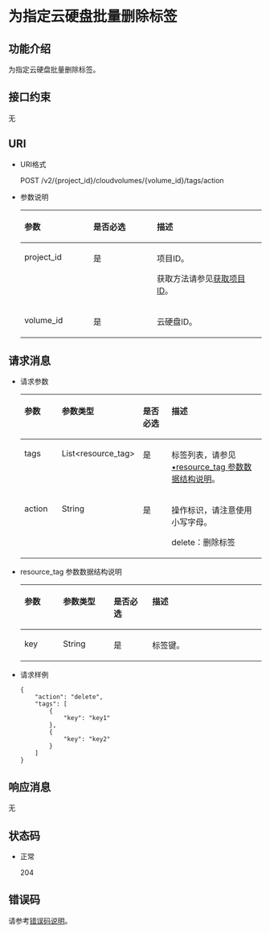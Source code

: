 # 为指定云硬盘批量删除标签<a name="zh-cn_topic_0102746870"></a>

## 功能介绍<a name="section5299350116935"></a>

为指定云硬盘批量删除标签。

## 接口约束<a name="section4466609116935"></a>

无

## URI<a name="section1378135716935"></a>

-   URI格式

    POST /v2/\{project\_id\}/cloudvolumes/\{volume\_id\}/tags/action

-   参数说明

    <a name="table28484833104128"></a>
    <table><thead align="left"><tr id="row60547305104128"><th class="cellrowborder" valign="top" width="28.57%" id="mcps1.1.4.1.1"><p id="p5384679104128"><a name="p5384679104128"></a><a name="p5384679104128"></a>参数</p>
    </th>
    <th class="cellrowborder" valign="top" width="26.340000000000003%" id="mcps1.1.4.1.2"><p id="p33505894104128"><a name="p33505894104128"></a><a name="p33505894104128"></a>是否必选</p>
    </th>
    <th class="cellrowborder" valign="top" width="45.09%" id="mcps1.1.4.1.3"><p id="p29622926104128"><a name="p29622926104128"></a><a name="p29622926104128"></a>描述</p>
    </th>
    </tr>
    </thead>
    <tbody><tr id="row50646790104128"><td class="cellrowborder" valign="top" width="28.57%" headers="mcps1.1.4.1.1 "><p id="p16385142185226"><a name="p16385142185226"></a><a name="p16385142185226"></a>project_id</p>
    </td>
    <td class="cellrowborder" valign="top" width="26.340000000000003%" headers="mcps1.1.4.1.2 "><p id="p52128135185226"><a name="p52128135185226"></a><a name="p52128135185226"></a>是</p>
    </td>
    <td class="cellrowborder" valign="top" width="45.09%" headers="mcps1.1.4.1.3 "><p id="p50566709185232"><a name="p50566709185232"></a><a name="p50566709185232"></a>项目ID。</p>
    <p id="p55811451337"><a name="p55811451337"></a><a name="p55811451337"></a>获取方法请参见<a href="获取项目ID.md">获取项目ID</a>。</p>
    </td>
    </tr>
    <tr id="row40869685152038"><td class="cellrowborder" valign="top" width="28.57%" headers="mcps1.1.4.1.1 "><p id="p66238361185240"><a name="p66238361185240"></a><a name="p66238361185240"></a>volume_id</p>
    </td>
    <td class="cellrowborder" valign="top" width="26.340000000000003%" headers="mcps1.1.4.1.2 "><p id="p63707038185240"><a name="p63707038185240"></a><a name="p63707038185240"></a>是</p>
    </td>
    <td class="cellrowborder" valign="top" width="45.09%" headers="mcps1.1.4.1.3 "><p id="p42707547152038"><a name="p42707547152038"></a><a name="p42707547152038"></a>云硬盘ID。</p>
    </td>
    </tr>
    </tbody>
    </table>


## 请求消息<a name="section5573802716935"></a>

-   请求参数

    <a name="zh-cn_topic_0094910373_table54577306"></a>
    <table><thead align="left"><tr id="zh-cn_topic_0094910373_row28922261"><th class="cellrowborder" valign="top" width="17%" id="mcps1.1.5.1.1"><p id="zh-cn_topic_0094910373_p61001774"><a name="zh-cn_topic_0094910373_p61001774"></a><a name="zh-cn_topic_0094910373_p61001774"></a>参数</p>
    </th>
    <th class="cellrowborder" valign="top" width="21%" id="mcps1.1.5.1.2"><p id="zh-cn_topic_0094910373_p42196623"><a name="zh-cn_topic_0094910373_p42196623"></a><a name="zh-cn_topic_0094910373_p42196623"></a>参数类型</p>
    </th>
    <th class="cellrowborder" valign="top" width="15%" id="mcps1.1.5.1.3"><p id="zh-cn_topic_0094910373_p62483297"><a name="zh-cn_topic_0094910373_p62483297"></a><a name="zh-cn_topic_0094910373_p62483297"></a>是否必选</p>
    </th>
    <th class="cellrowborder" valign="top" width="47%" id="mcps1.1.5.1.4"><p id="zh-cn_topic_0094910373_p27982283"><a name="zh-cn_topic_0094910373_p27982283"></a><a name="zh-cn_topic_0094910373_p27982283"></a>描述</p>
    </th>
    </tr>
    </thead>
    <tbody><tr id="zh-cn_topic_0094910373_row50513961"><td class="cellrowborder" valign="top" width="17%" headers="mcps1.1.5.1.1 "><p id="zh-cn_topic_0094910373_p52260429185445"><a name="zh-cn_topic_0094910373_p52260429185445"></a><a name="zh-cn_topic_0094910373_p52260429185445"></a>tags</p>
    </td>
    <td class="cellrowborder" valign="top" width="21%" headers="mcps1.1.5.1.2 "><p id="zh-cn_topic_0094910373_p5236376185445"><a name="zh-cn_topic_0094910373_p5236376185445"></a><a name="zh-cn_topic_0094910373_p5236376185445"></a>List&lt;resource_tag&gt;</p>
    </td>
    <td class="cellrowborder" valign="top" width="15%" headers="mcps1.1.5.1.3 "><p id="zh-cn_topic_0094910373_p21493324185445"><a name="zh-cn_topic_0094910373_p21493324185445"></a><a name="zh-cn_topic_0094910373_p21493324185445"></a>是</p>
    </td>
    <td class="cellrowborder" valign="top" width="47%" headers="mcps1.1.5.1.4 "><p id="zh-cn_topic_0094910373_p63237647185445"><a name="zh-cn_topic_0094910373_p63237647185445"></a><a name="zh-cn_topic_0094910373_p63237647185445"></a>标签列表，请参见<a href="#li2051510427374">•resource_tag 参数数据结构说明</a>。</p>
    </td>
    </tr>
    <tr id="zh-cn_topic_0094910373_row5477191"><td class="cellrowborder" valign="top" width="17%" headers="mcps1.1.5.1.1 "><p id="zh-cn_topic_0094910373_p63564655185445"><a name="zh-cn_topic_0094910373_p63564655185445"></a><a name="zh-cn_topic_0094910373_p63564655185445"></a>action</p>
    </td>
    <td class="cellrowborder" valign="top" width="21%" headers="mcps1.1.5.1.2 "><p id="zh-cn_topic_0094910373_p48463411185445"><a name="zh-cn_topic_0094910373_p48463411185445"></a><a name="zh-cn_topic_0094910373_p48463411185445"></a>String</p>
    </td>
    <td class="cellrowborder" valign="top" width="15%" headers="mcps1.1.5.1.3 "><p id="zh-cn_topic_0094910373_p33222212185445"><a name="zh-cn_topic_0094910373_p33222212185445"></a><a name="zh-cn_topic_0094910373_p33222212185445"></a>是</p>
    </td>
    <td class="cellrowborder" valign="top" width="47%" headers="mcps1.1.5.1.4 "><p id="zh-cn_topic_0094910373_p8076185185456"><a name="zh-cn_topic_0094910373_p8076185185456"></a><a name="zh-cn_topic_0094910373_p8076185185456"></a>操作标识，请注意使用小写字母。</p>
    <p id="p199258121833"><a name="p199258121833"></a><a name="p199258121833"></a>delete：删除标签</p>
    </td>
    </tr>
    </tbody>
    </table>

-   <a name="li2051510427374"></a>resource\_tag 参数数据结构说明

    <a name="table251711423376"></a>
    <table><thead align="left"><tr id="row16518134283716"><th class="cellrowborder" valign="top" width="16%" id="mcps1.1.5.1.1"><p id="p75181742143717"><a name="p75181742143717"></a><a name="p75181742143717"></a>参数</p>
    </th>
    <th class="cellrowborder" valign="top" width="21%" id="mcps1.1.5.1.2"><p id="p2051804253715"><a name="p2051804253715"></a><a name="p2051804253715"></a>参数类型</p>
    </th>
    <th class="cellrowborder" valign="top" width="16%" id="mcps1.1.5.1.3"><p id="p1951816424370"><a name="p1951816424370"></a><a name="p1951816424370"></a>是否必选</p>
    </th>
    <th class="cellrowborder" valign="top" width="47%" id="mcps1.1.5.1.4"><p id="p15181442193715"><a name="p15181442193715"></a><a name="p15181442193715"></a>描述</p>
    </th>
    </tr>
    </thead>
    <tbody><tr id="row10520194220379"><td class="cellrowborder" valign="top" width="16%" headers="mcps1.1.5.1.1 "><p id="p652074219372"><a name="p652074219372"></a><a name="p652074219372"></a>key</p>
    </td>
    <td class="cellrowborder" valign="top" width="21%" headers="mcps1.1.5.1.2 "><p id="p452094213376"><a name="p452094213376"></a><a name="p452094213376"></a>String</p>
    </td>
    <td class="cellrowborder" valign="top" width="16%" headers="mcps1.1.5.1.3 "><p id="p13520174213710"><a name="p13520174213710"></a><a name="p13520174213710"></a>是</p>
    </td>
    <td class="cellrowborder" valign="top" width="47%" headers="mcps1.1.5.1.4 "><p id="p0755543174416"><a name="p0755543174416"></a><a name="p0755543174416"></a>标签键。</p>
    </td>
    </tr>
    </tbody>
    </table>

-   请求样例

    ```
    {
        "action": "delete", 
        "tags": [
            {
                "key": "key1"
            }, 
            {
                "key": "key2"
            }
        ]
    }
    ```


## 响应消息<a name="section3215934016935"></a>

无

## 状态码<a name="section6050296116935"></a>

-   正常

    204


## 错误码<a name="section431317151242"></a>

请参考[错误码说明](错误码说明.md)。

